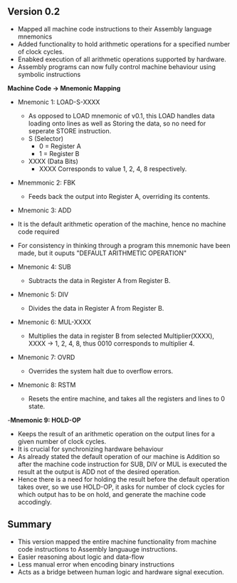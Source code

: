 ## Version 0.2 
- Mapped all machine code instructions to their Assembly language mnemonics
- Added functionality to hold arithmetic operations for a specified number of clock cycles.
- Enabked execution of all arithmetic operations supported by hardware.
- Assembly programs can now fully control machine behaviour using symbolic instructions

**Machine Code -> Mnemonic Mapping**
- Mnemonic 1: LOAD-S-XXXX
   - As opposed to LOAD mnemonic of v0.1, this LOAD handles data loading onto lines as well as Storing the data, so no need for seperate STORE instruction.
   - S (Selector)
     - 0 = Register A
     - 1 = Register B
   - XXXX (Data Bits)
     - XXXX Corresponds to value 1, 2, 4, 8 respectively.
       
- Mnemmonic 2: FBK
  - Feeds back the output into Register A, overriding its contents.

- Mnemonic 3: ADD
 - It is the default arithmetic operation of the machine, hence no machine code required
 - For consistency in thinking through a program this mnemonic have been made, but it ouputs "DEFAULT ARITHMETIC OPERATION"

- Mnemonic 4: SUB
   - Subtracts the data in Register A from Register B.

- Mnemonic 5: DIV
   - Divides the data in Register A from Register B.

- Mnemonic 6: MUL-XXXX
  - Multiplies the data in register B from selected Multiplier(XXXX), XXXX -> 1, 2, 4, 8, thus 0010 corresponds to multiplier 4.
 
- Mnemonic 7: OVRD
   - Overrides the system halt due to overflow errors.

- Mnemonic 8: RSTM
   - Resets the entire machine, and takes all the registers and lines to 0 state.

-**Mnemonic 9: HOLD-OP**
   - Keeps the result of an arithmetic operation on the output lines for a given number of clock cycles.
   - It is crucial for synchronizing hardware behaviour
   - As already stated the default operation of our machine is Addition so after the machine code instruction for SUB, DIV or MUL is executed the result at the output is ADD not of the desired operation.
   - Hence there is a need for holding the result before the default operation takes over, so we use HOLD-OP, it asks for number of clock cycles for which output has to be on hold, and generate the machine code accodingly.

## Summary
- This version mapped the entire machine functionality from machine code instructions to Assembly languauge instructions.
- Easier reasoning about logic and data-flow
- Less manual error when encoding binary instructions
- Acts as a bridge between human logic and hardware signal execution.

